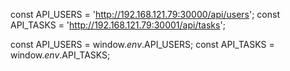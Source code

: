
const API_USERS = 'http://192.168.121.79:30000/api/users';
const API_TASKS = 'http://192.168.121.79:30001/api/tasks';


const API_USERS = window._env_.API_USERS;
const API_TASKS = window._env_.API_TASKS;
